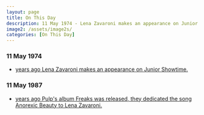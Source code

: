 ```yaml
---
layout: page
title: On This Day
description: 11 May 1974 - Lena Zavaroni makes an appearance on Junior Showtime. 11 May 1987 - Pulp's album Freaks was released, they dedicated the song Anorexic Beauty to Lena Zavaroni.
image2: /assets/image2s/
categories: [On This Day]
---
```


### 11 May 1974
* [<span id="age2"></span> years ago Lena Zavaroni makes an appearance on Junior Showtime.](/yorkshire%20television/1974/05/11/junior-showtime.html)

### 11 May 1987
* [<span id="age2"></span> years ago Pulp's album Freaks was released, they dedicated the song Anorexic Beauty to Lena Zavaroni.](/discography/tribute-songs/1987-05-11-pulp-freaks)

<!-- Script for calculating number of years ago -->
<script>
var dob = '19740511';
var year = Number(dob.substr(0, 4));
var month = Number(dob.substr(4, 2)) - 1;
var day = Number(dob.substr(6, 2));
var today = new Date();
var age1 = today.getFullYear() - year;
if (today.getMonth() < month || (today.getMonth() == month && today.getDate() < day)) {
  age1--;
}
document.getElementById("age1").innerHTML=age1;

var dob = '19870511';
var year = Number(dob.substr(0, 4));
var month = Number(dob.substr(4, 2)) - 1;
var day = Number(dob.substr(6, 2));
var today = new Date();
var age2 = today.getFullYear() - year;
if (today.getMonth() < month || (today.getMonth() == month && today.getDate() < day)) {
  age2--;
}
document.getElementById("age2").innerHTML=age2;
</script>

